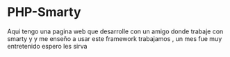 # PHP-Smarty
Aqui tengo una pagina web que desarrolle con un amigo donde trabaje con smarty y y me enseño a usar este framework trabajamos , un mes fue muy entretenido espero les sirva
